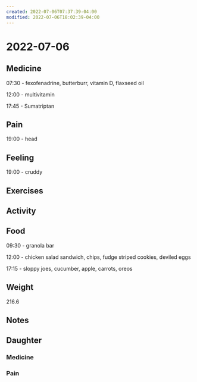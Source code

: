 ```yaml
---
created: 2022-07-06T07:37:39-04:00
modified: 2022-07-06T18:02:39-04:00
---
```


# 2022-07-06

## Medicine

07:30 - fexofenadrine, butterburr, vitamin D, flaxseed oil 

12:00 - multivitamin 

17:45 - Sumatriptan 

## Pain

19:00 - head


## Feeling

19:00 - cruddy


## Exercises


## Activity


## Food

09:30 - granola bar

12:00 - chicken salad sandwich, chips, fudge striped cookies, deviled eggs

17:15 - sloppy joes, cucumber, apple, carrots, oreos


## Weight

216.6


## Notes


## Daughter

### Medicine


### Pain
